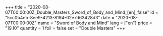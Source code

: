 +++
title = "2020-08-07T00:00:00Z_Double_Masters_Sword_of_Body_and_Mind_[en]_false"
id = "5cc0b4eb-8ee9-4213-8194-02e7d63428d3"
date = "2020-08-07T00:00:00Z"
name = "Sword of Body and Mind"
lang = ["en"]
price = "19.10"
quantity = 1
foil = false
set = "Double Masters"
+++
